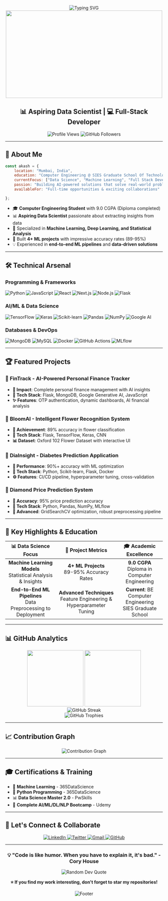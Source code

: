 <div align="center">
  <img src="https://readme-typing-svg.herokuapp.com?font=Fira+Code&color=00D9FF&size=32&lines=Hi+👋+I'm+Akash+Vishwakarma;Aspiring+Data+Scientist;+%26+Full-Stack+Developer;Building+the+Future+with+Data!" alt="Typing SVG" />
</div>

<div align="center">
  <img src="https://media.giphy.com/media/qgQUggAC3Pfv687qPC/giphy.gif" width="500" height="280"/>
</div>

<h2 align="center">📊 Aspiring Data Scientist | 💻 Full-Stack Developer</h2>

<p align="center">
  <img src="https://komarev.com/ghpvc/?username=TechWithAkash&label=Profile%20Views&color=00d9ff&style=for-the-badge" alt="Profile Views" />
  <img src="https://img.shields.io/github/followers/TechWithAkash?label=Followers&style=for-the-badge&color=00d9ff" alt="GitHub Followers" />
</p>

---

## 🎯 About Me

```javascript
const akash = {
    location: "Mumbai, India",
    education: "Computer Engineering @ SIES Graduate School Of Technology",
    currentFocus: ["Data Science", "Machine Learning", "Full Stack Developement"],
    passion: "Building AI-powered solutions that solve real-world problems",
    availableFor: "Full-time opportunities & exciting collaborations"

};
```

- 🎓 **Computer Engineering Student** with 9.0 CGPA (Diploma completed)
- 📊 **Aspiring Data Scientist** passionate about extracting insights from data
- 🤖 Specialized in **Machine Learning, Deep Learning, and Statistical Analysis**
- 🚀 Built **4+ ML projects** with impressive accuracy rates (89-95%)
- 💡 Experienced in **end-to-end ML pipelines** and **data-driven solutions**

---

## 🛠️ Technical Arsenal

### **Programming & Frameworks**
<p align="left">
  <img src="https://img.shields.io/badge/Python-3776AB?style=for-the-badge&logo=python&logoColor=white" alt="Python" />
  <img src="https://img.shields.io/badge/JavaScript-F7DF1E?style=for-the-badge&logo=javascript&logoColor=black" alt="JavaScript" />
  <img src="https://img.shields.io/badge/React-61DAFB?style=for-the-badge&logo=react&logoColor=black" alt="React" />
  <img src="https://img.shields.io/badge/Next.js-000000?style=for-the-badge&logo=nextdotjs&logoColor=white" alt="Next.js" />
  <img src="https://img.shields.io/badge/Node.js-339933?style=for-the-badge&logo=nodedotjs&logoColor=white" alt="Node.js" />
  <img src="https://img.shields.io/badge/Flask-000000?style=for-the-badge&logo=flask&logoColor=white" alt="Flask" />
</p>

### **AI/ML & Data Science**
<p align="left">
  <img src="https://img.shields.io/badge/TensorFlow-FF6F00?style=for-the-badge&logo=tensorflow&logoColor=white" alt="TensorFlow" />
  <img src="https://img.shields.io/badge/Keras-D00000?style=for-the-badge&logo=keras&logoColor=white" alt="Keras" />
  <img src="https://img.shields.io/badge/scikit--learn-F7931E?style=for-the-badge&logo=scikit-learn&logoColor=white" alt="Scikit-learn" />
  <img src="https://img.shields.io/badge/Pandas-150458?style=for-the-badge&logo=pandas&logoColor=white" alt="Pandas" />
  <img src="https://img.shields.io/badge/NumPy-013243?style=for-the-badge&logo=numpy&logoColor=white" alt="NumPy" />
  <img src="https://img.shields.io/badge/Google_AI-4285F4?style=for-the-badge&logo=google&logoColor=white" alt="Google AI" />
</p>

### **Databases & DevOps**
<p align="left">
  <img src="https://img.shields.io/badge/MongoDB-47A248?style=for-the-badge&logo=mongodb&logoColor=white" alt="MongoDB" />
  <img src="https://img.shields.io/badge/MySQL-4479A1?style=for-the-badge&logo=mysql&logoColor=white" alt="MySQL" />
  <img src="https://img.shields.io/badge/Docker-2496ED?style=for-the-badge&logo=docker&logoColor=white" alt="Docker" />
  <img src="https://img.shields.io/badge/GitHub_Actions-2088FF?style=for-the-badge&logo=github-actions&logoColor=white" alt="GitHub Actions" />
  <img src="https://img.shields.io/badge/MLflow-0194E2?style=for-the-badge&logo=mlflow&logoColor=white" alt="MLflow" />
</p>

---

## 🏆 Featured Projects

### 🤖 **FinTrack** - AI-Powered Personal Finance Tracker
- **🎯 Impact**: Complete personal finance management with AI insights
- **🔧 Tech Stack**: Flask, MongoDB, Google Generative AI, JavaScript
- **✨ Features**: OTP authentication, dynamic dashboards, AI financial analysis

### 🌸 **BloomAI** - Intelligent Flower Recognition System
- **🎯 Achievement**: 89% accuracy in flower classification
- **🔧 Tech Stack**: Flask, TensorFlow, Keras, CNN
- **📊 Dataset**: Oxford 102 Flower Dataset with interactive UI

### 🏥 **DiaInsight** - Diabetes Prediction Application
- **🎯 Performance**: 90%+ accuracy with ML optimization
- **🔧 Tech Stack**: Python, Scikit-learn, Flask, Docker
- **⚙️ Features**: CI/CD pipeline, hyperparameter tuning, cross-validation

### 💎 **Diamond Price Prediction System**
- **🎯 Accuracy**: 95% price prediction accuracy
- **🔧 Tech Stack**: Python, Pandas, NumPy, MLflow
- **🔬 Advanced**: GridSearchCV optimization, robust preprocessing pipeline

---

## 🏅 Key Highlights & Education

<div align="center">

| 📊 **Data Science Focus** | 🔬 **Project Metrics** | 🎓 **Academic Excellence** |
|:---:|:---:|:---:|
| **Machine Learning Models** <br/> Statistical Analysis & Insights | **4+ ML Projects** <br/> 89-95% Accuracy Rates | **9.0 CGPA** <br/> Diploma in Computer Engineering |
| **End-to-End ML Pipelines** <br/> Data Preprocessing to Deployment | **Advanced Techniques** <br/> Feature Engineering & Hyperparameter Tuning | **Current**: BE Computer Engineering <br/> SIES Graduate School |

</div>

---

## 📊 GitHub Analytics

<div align="center">
  <img height="180em" src="https://github-readme-stats.vercel.app/api?username=TechWithAkash&show_icons=true&theme=tokyonight&include_all_commits=true&count_private=true"/>
  <img height="180em" src="https://github-readme-stats.vercel.app/api/top-langs/?username=TechWithAkash&layout=compact&langs_count=8&theme=tokyonight"/>
</div>

<div align="center">
  <img src="https://github-readme-streak-stats.herokuapp.com/?user=TechWithAkash&theme=tokyonight" alt="GitHub Streak" />
</div>

<div align="center">
  <img src="https://github-profile-trophy.vercel.app/?username=TechWithAkash&theme=darkhub&no-frame=true&margin-w=15&margin-h=15&column=7" alt="GitHub Trophies" />
</div>

---

## 📈 Contribution Graph
<div align="center">
  <img src="https://github-readme-activity-graph.vercel.app/graph?username=TechWithAkash&theme=tokyo-night&bg_color=1a1b27&color=00d9ff&line=00d9ff&point=ffffff&area=true&hide_border=true" alt="Contribution Graph" />
</div>

---

## 🎓 Certifications & Training

- 🤖 **Machine Learning** - 365DataScience
- 🐍 **Python Programming** - 365DataScience  
- 📊 **Data Science Master 2.0** - PwSkills
- 🧠 **Complete AI/ML/DL/NLP Bootcamp** - Udemy

---

## 🤝 Let's Connect & Collaborate

<div align="center">
  <a href="https://linkedin.com/in/akash-vishwakarma-42b0b6267" target="_blank">
    <img src="https://img.shields.io/badge/LinkedIn-0077B5?style=for-the-badge&logo=linkedin&logoColor=white" alt="LinkedIn" />
  </a>
  <a href="https://twitter.com/AKASHVISHW64779" target="_blank">
    <img src="https://img.shields.io/badge/Twitter-1DA1F2?style=for-the-badge&logo=twitter&logoColor=white" alt="Twitter" />
  </a>
  <a href="mailto:your-email@gmail.com" target="_blank">
    <img src="https://img.shields.io/badge/Gmail-D14836?style=for-the-badge&logo=gmail&logoColor=white" alt="Gmail" />
  </a>
  <a href="https://github.com/TechWithAkash" target="_blank">
    <img src="https://img.shields.io/badge/GitHub-100000?style=for-the-badge&logo=github&logoColor=white" alt="GitHub" />
  </a>
</div>

---

<div align="center">
  <h3>💡 "Code is like humor. When you have to explain it, it's bad." - Cory House</h3>
  
  ![Random Dev Quote](https://quotes-github-readme.vercel.app/api?type=horizontal&theme=tokyonight)
  
  <p><strong>⭐ If you find my work interesting, don't forget to star my repositories!</strong></p>
  
  <img src="https://capsule-render.vercel.app/api?type=waving&color=00d9ff&height=100&section=footer" alt="Footer" />
</div>
